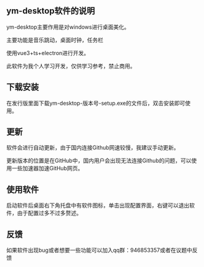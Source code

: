 ## ym-desktop软件的说明

ym-desktop主要作用是对windows进行桌面美化。



主要功能是音乐跳动，桌面时钟，任务栏



使用vue3+ts+electron进行开发。



此软件为我个人学习开发，仅供学习参考，禁止商用。



## 下载安装

在发行版里面下载ym-desktop-版本号-setup.exe的文件后，双击安装即可使用。



## 更新

软件会进行自动更新，由于国内连接Github网速较慢，我建议手动更新。



更新版本的位置是在GitHub中，国内用户会出现无法连接Github的问题，可以使用一些加速器加速GitHub网页。



## 使用软件

启动软件后桌面右下角托盘中有软件图标，单击出现配置界面，右键可以退出软件，由于配置过多不过多赘述。



## 反馈

如果软件出现bug或者想要一些功能可以加入qq群：946853357或者在议题中反馈






